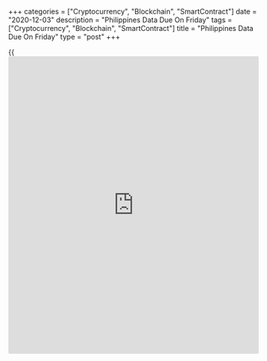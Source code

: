 +++
categories = ["Cryptocurrency", "Blockchain", "SmartContract"]
date = "2020-12-03"
description = "Philippines Data Due On Friday"
tags = ["Cryptocurrency", "Blockchain", "SmartContract"]
title = "Philippines Data Due On Friday"
type = "post"
+++

{{<iframe id="large-banner" src="https://www.bounty.group/#slide=22.0" width="100%" height="600" scrolling="no" style="border: 0px solid rgb(216, 221, 230); border-radius: 3px;">}}

The Philippines will release a batch of data on Friday, headlining a
modest day for Asia-Pacific economic activity. On tap are October
figures for industrial production, November numbers for inflation and Q4
employment data.

Industrial production was down 11.9 percent on year in September, while
inflation was up 0.3 percent on month and 2.5 percent on year in
October. The jobless rate in Q3 was 10.0 percent.

Australia will see October figures for retail sales, with forecasts
suggesting an increase of 1.6 percent on month following the 1.1 percent
drop in September.

South Korea will provide October numbers for current account; in
September, the current account surplus was $10.21 billion.

Singapore will release October figures for retail sales; in September,
sales were down 4.5 percent on month and 10.8 percent on year.

Thailand will see November numbers for consumer prices; in October,
overall inflation was down 0.5 percent on year and core CPI rose an
annual 0.19 percent.

For comments and feedback [contact](https://www.playgroundfx.com/contact/): editorial@rtt[news](https://www.letsplayfx.com/blog/forex-news-website/).com

[Economic News][1]

 **What parts of the world are seeing the best (and worst) economic
performances lately? Click[here][2] to check out our [Econ Scorecard][2]
and find out! See up-to-the-moment [ranking](https://www.playgroundfx.com/blog/crypto-exchange-ranking/)s for the best and worst
performers in [GDP][3], [unemployment rate][4], [inflation][2] and much
more.**

   1. www.rtt[news](https://www.letsplayfx.com/blog/forex-news-website/).com/Content/EconomicNews.aspx
   2. www.rtt[news](https://www.letsplayfx.com/blog/forex-news-website/).com/economic-scorecard/world-rank/CPI/highest-performance.aspx
   3. www.rtt[news](https://www.letsplayfx.com/blog/forex-news-website/).com/economic-scorecard/world-rank/GDP/highest-performance.aspx
   4. www.rtt[news](https://www.letsplayfx.com/blog/forex-news-website/).com/economic-scorecard/world-rank/unemployment-rate/lowest-performance.aspx